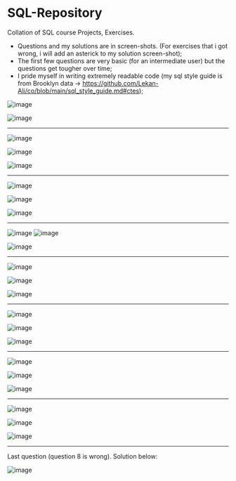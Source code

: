 # SQL-Repository
Collation of SQL course Projects, Exercises.

- Questions and my solutions are in screen-shots. (For exercises that i got wrong, i will add an asterick to my solution screen-shot);
- The first few questions are very basic (for an intermediate user) but the questions get tougher over time;
- I pride myself in writing extremely readable code (my sql style guide is from Brooklyn data -> https://github.com/Lekan-Ali/co/blob/main/sql_style_guide.md#ctes);



![image](https://user-images.githubusercontent.com/77731827/112274330-a6f87200-8c7e-11eb-9a55-454893217df6.png)

![image](https://user-images.githubusercontent.com/77731827/112296125-e467fa00-8c94-11eb-99a1-503c89c2d470.png)


----------------------------------------------------------------------------------------------------------------


![image](https://user-images.githubusercontent.com/77731827/112276204-c5f80380-8c80-11eb-9ebd-9abdabe7e494.png)

![image](https://user-images.githubusercontent.com/77731827/112276471-12dbda00-8c81-11eb-9718-e59b46b0dd6e.png)

![image](https://user-images.githubusercontent.com/77731827/112276596-3737b680-8c81-11eb-8ccb-b166f4b57c83.png)


----------------------------------------------------------------------------------------------------------------

![image](https://user-images.githubusercontent.com/77731827/112278499-3011a800-8c83-11eb-9d3b-699499c86a20.png)

![image](https://user-images.githubusercontent.com/77731827/112278941-a3b3b500-8c83-11eb-8f1d-701112ef8b6a.png)

![image](https://user-images.githubusercontent.com/77731827/112278982-b0380d80-8c83-11eb-9fcc-a839aded7d69.png)

---------------------------------------------------------------------------------------------------------------

![image](https://user-images.githubusercontent.com/77731827/112280356-3a34a600-8c85-11eb-8530-0612b53fe630.png)
![image](https://user-images.githubusercontent.com/77731827/112280953-d3fc5300-8c85-11eb-95f9-c9177cb93fb1.png)

![image](https://user-images.githubusercontent.com/77731827/112281070-f1c9b800-8c85-11eb-8e99-7c291a73c9b2.png)

---------------------------------------------------------------------------------------------------------------

![image](https://user-images.githubusercontent.com/77731827/112282967-eaa3a980-8c87-11eb-9f36-61a9e78c596d.png)

![image](https://user-images.githubusercontent.com/77731827/112283028-fd1de300-8c87-11eb-8cc1-be6048f1afdd.png)

![image](https://user-images.githubusercontent.com/77731827/112283093-0f981c80-8c88-11eb-8db6-d545d7479050.png)

---------------------------------------------------------------------------------------------------------------

![image](https://user-images.githubusercontent.com/77731827/112288674-dfec1300-8c8d-11eb-90ab-4841b21373c8.png)

![image](https://user-images.githubusercontent.com/77731827/112288736-ef6b5c00-8c8d-11eb-8a50-e1595bd2574c.png)

![image](https://user-images.githubusercontent.com/77731827/112288791-fc884b00-8c8d-11eb-9a4c-60aa33582ed1.png)



---------------------------------------------------------------------------------------------------------------

![image](https://user-images.githubusercontent.com/77731827/112289603-bd0e2e80-8c8e-11eb-93b5-fdf46cc7f03d.png)

![image](https://user-images.githubusercontent.com/77731827/112289716-d4e5b280-8c8e-11eb-9be3-b705fa459cd7.png)

![image](https://user-images.githubusercontent.com/77731827/112289785-e5962880-8c8e-11eb-9bf6-4dacece83676.png)


---------------------------------------------------------------------------------------------------------------

![image](https://user-images.githubusercontent.com/77731827/112293471-791d2880-8c92-11eb-950e-688e5ec6ccba.png)

![image](https://user-images.githubusercontent.com/77731827/112293543-8c2ff880-8c92-11eb-899e-4d4897b7e7a7.png)

![image](https://user-images.githubusercontent.com/77731827/112293609-9c47d800-8c92-11eb-8855-6aa7dda660d7.png)

-------------------------------------------------------------------------------------------------------------

Last question (question 8 is wrong). Solution below:

![image](https://user-images.githubusercontent.com/77731827/112298879-838df100-8c97-11eb-97cd-dc1b69247915.png)


